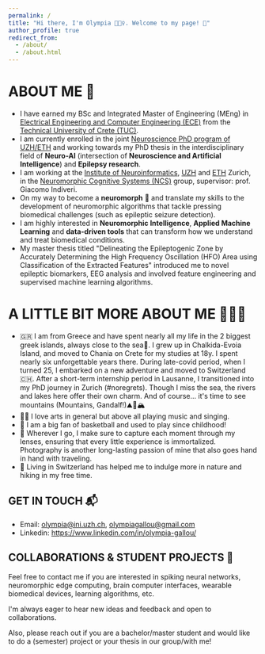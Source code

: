 ```yaml
---
permalink: /
title: "Hi there, I'm Olympia 🙋🏻‍♀️. Welcome to my page! 🌱"
author_profile: true
redirect_from: 
  - /about/
  - /about.html
---  
```

  
  
  
# ABOUT ME 🌊

- I have earned my BSc and Integrated Master of Engineering (MEng) in [Electrical Engineering and Computer Engineering (ECE)](https://www.ece.tuc.gr/en/home) from the [Technical University of Crete (TUC)](https://www.tuc.gr/en/home). 
- I am currently enrolled in the joint [Neuroscience PhD program of UZH/ETH](https://www.neuroscience.uzh.ch/en.html) and working towards my PhD thesis in the interdisciplinary field of **Neuro-AI** (intersection of **Neuroscience and Artificial Intelligence**) and **Epilepsy research**. 
- I am working at the [Institute of Neuroinformatics](https://www.ini.uzh.ch/en.html), [UZH](https://www.uzh.ch/en.html) and [ETH](https://ethz.ch/en.html) Zurich, in the [Neuromorphic Cognitive Systems (NCS)](https://www.ini.uzh.ch/en/research/groups/ncs.html) group, supervisor: prof. Giacomo Indiveri.
- On my way to become a **neuromorph** 🧠 and translate my skills to the development of neuromorphic algorithms that tackle pressing biomedical challenges (such as epileptic seizure detection).
- I am highly interested in **Neuromorphic Intelligence**, **Applied Machine Learning** and **data-driven tools** that can transform how we understand and treat biomedical conditions.
- My master thesis titled "Delineating the Epileptogenic Zone by Accurately Determining the High Frequency Oscillation (HFO) Area using Classification of the Extracted Features" introduced me to novel epileptic biomarkers, EEG analysis and involved feature engineering and supervised machine learning algorithms. 
  
# A LITTLE BIT MORE ABOUT ME ⛹🏻‍♀️

- 🇬🇷 I am from Greece and have spent nearly all my life in the 2 biggest greek islands, always close to the sea💙. I grew up in Chalkida-Evoia Island, and moved to Chania on Crete for my studies at 18y. I spent nearly six unforgettable years there. During late-covid period, when I turned 25, I embarked on a new adventure and moved to Switzerland🇨🇭. After a short-term internship period in Lausanne, I transitioned into my PhD journey in Zurich (#noregrets). Though I miss the sea, the rivers and lakes here offer their own charm. And of course... it's time to see mountains (Mountains, Gandalf!)⛰🧗🏔
- 🎸🎼 I love arts in general but above all playing music and singing.
- 🏀 I am a big fan of basketball and used to play since childhood!
- 📸 Wherever I go, I make sure to capture each moment through my lenses, ensuring that every little experience is immortalized. Photography is another long-lasting passion of mine that also goes hand in hand with traveling.
- 🌿 Living in Switzerland has helped me to indulge more in nature and hiking in my free time.
   
## GET IN TOUCH 📬

- Email: olympia@ini.uzh.ch, olympiagallou@gmail.com
- Linkedin: https://www.linkedin.com/in/olympia-gallou/ 
  
## COLLABORATIONS & STUDENT PROJECTS 🦾

Feel free to contact me if you are interested in spiking neural networks, neuromorphic edge computing, brain computer interfaces, wearable biomedical devices, learning algorithms, etc. 

I'm always eager to hear new ideas and feedback and open to collaborations. 

Also, please reach out if you are a bachelor/master student and would like to do a (semester) project or your thesis in our group/with me! 